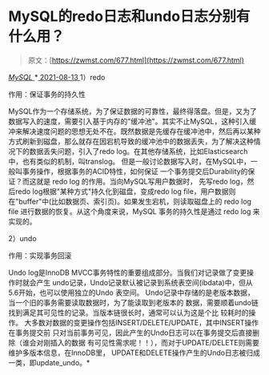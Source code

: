 <!--yml
category: 未分类
date: 0001-01-01 00:00:00
--->

# MySQL的redo日志和undo日志分别有什么用？

> 原文：[https://zwmst.com/677.html](https://zwmst.com/677.html)

   [ *MySQL* ](https://zwmst.com/mysql)*[ <time datetime="2021-08-14T07:53:42+08:00"> 2021-08-13 </time> ](https://zwmst.com/677.html)  1）redo

作用：保证事务的持久性

MySQL作为一个存储系统，为了保证数据的可靠性，最终得落盘。但是，又为了数据写入的速度，需要引入基于内存的"缓冲池"。其实不止MySQL，这种引入缓冲来解决速度问题的思想无处不在。既然数据是先缓存在缓冲池中，然后再以某种方式刷新到磁盘，那么就存在因宕机导致的缓冲池中的数据丢失，为了解决这种情况下的数据丢失问题，引入了redo log。在其他存储系统，比如Elasticsearch中，也有类似的机制，叫translog。 但是一般讨论数据写入时，在MySQL中，一般叫事务操作，根据事务的ACID特性，如何保证 一个事务提交后Durability的保证？而这就是 redo log 的作用。当向MySQL写用户数据时， 先写redo log，然后redo log根据"某种方式"持久化到磁盘，变成redo log file，用户数据则 在"buffer"中(比如数据页、索引页)。如果发生宕机，则读取磁盘上的 redo log file 进行数据的恢复。从这个角度来说，MySQL 事务的持久性是通过 redo log 来实现的。

2）undo

作用：实现事务回滚

Undo log是InnoDB MVCC事务特性的重要组成部分。当我们对记录做了变更操作时就会产生 undo记录，Undo记录默认被记录到系统表空间(ibdata)中，但从5.6开始，也可以使用独立的Undo 表空间。 Undo记录中存储的是老版本数据，当一个旧的事务需要读取数据时，为了能读取到老版本的 数据，需要顺着undo链找到满足其可见性的记录。当版本链很长时，通常可以认为这是个比 较耗时的操作。 大多数对数据的变更操作包括INSERT/DELETE/UPDATE，其中INSERT操作在事务提交前 只对当前事务可见，因此产生的Undo日志可以在事务提交后直接删除（谁会对刚插入的数据 有可见性需求呢！！），而对于UPDATE/DELETE则需要维护多版本信息，在InnoDB里， UPDATE和DELETE操作产生的Undo日志被归成一类，即update_undo。*
